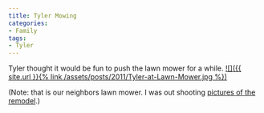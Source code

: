 ```yaml
---
title: Tyler Mowing
categories:
- Family
tags:
- Tyler
---
```


Tyler thought it would be fun to push the lawn mower for a while.
[![]({{ site.url }}{% link /assets/posts/2011/Tyler-at-Lawn-Mower.jpg %})](http://thingelstad.com/s/tyler-mowing/tyler-at-lawn-mower/img)

(Note: that is our neighbors lawn mower. I was out shooting [pictures of the remodel](/thingelstad/remodel-update-week-3).)
